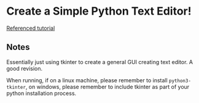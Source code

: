 # Create a Simple Python Text Editor!
[Referenced tutorial](https://www.instructables.com/Create-a-Simple-Python-Text-Editor/)

## Notes

Essentially just using tkinter to create a general GUI creating text editor. A good revision.

When running, if on a linux machine, please remember to install `python3-tkinter`, on windows, please remember to include tkinter as part of your python installation process.